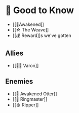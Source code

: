 # 📖 Good to Know

- [[🧿Awakened]]
- [[☆ The Weave]]
- [[💰 Reward]]s we've gotten

## Allies
+ [[👨‍💼 Varon]]

## Enemies
- [[🦦 Awakened Otter]]
- [[🦇 Ringmaster]]
- [[🩸 Ripper]]
